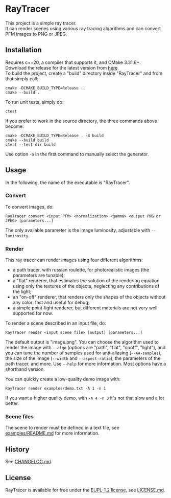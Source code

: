 # RayTracer
This project is a simple ray tracer.\
It can render scenes using various ray tracing algorithms and can convert PFM images to PNG or JPEG.

## Installation
Requires c++20, a compiler that supports it, and CMake 3.31.6+.\
Download the release for the latest version from [here](https://github.com/Enrico-Carissimi/RayTracer/releases).\
To build the project, create a "build" directory inside "RayTracer" and from that simply call:
```
cmake -DCMAKE_BUILD_TYPE=Release ..
cmake --build .
```
To run unit tests, simply do:
```
ctest
```
If you prefer to work in the source directory, the three commands above become:
```
cmake -DCMAKE_BUILD_TYPE=Release . -B build
cmake --build build
ctest --test-dir build
```

Use option `-G` in the first command to manually select the generator.

## Usage
In the following, the name of the executable is "RayTracer".

### Convert
To convert images, do:
```
RayTracer convert <input PFM> <normalization> <gamma> <output PNG or JPEG> [parameters...]
```
The only available parameter is the image luminosity, adjustable with `--luminosity`.

### Render
This ray tracer can render images using four different algorithms:
- a path tracer, with russian roulette, for photorealistic images (the parameters are tunable);
- a "flat" renderer, that estimates the solution of the rendering equation using only the textures of the objects, neglecting any contributions of the light;
- an "on-off" renderer, that renders only the shapes of the objects without any color: fast and useful for debug;
- a simple point-light renderer, but different materials are not very well supported for now.

To render a scene described in an input file, do:
```
RayTracer render <input scene file> [output] [parameters...]
```
The default output is "image.png". You can choose the algorithm used to render the image with `--algo` (options are "path", "flat", "onoff", "light"), and you can tune the number of samples used for anti-aliasing (`--AA-samples`), the size of the image (`--width` and `--aspect-ratio`), the parameters of the path tracer, and more. Use `--help` for more information. Most options have a shorthand version.

You can quickly create a low-quality demo image with:
```
RayTracer render examples/demo.txt -A 1 -n 1 
```
If you want a higher quality demo, with `-A 4 -n 3` it's not that slow and a lot better.

### Scene files
The scene to render must be defined in a text file, see [examples/README.md](https://github.com/Enrico-Carissimi/RayTracer/blob/main/examples/README.md) for more information.

## History
See [CHANGELOG.md](https://github.com/Enrico-Carissimi/RayTracer/blob/main/CHANGELOG.md).

## License
RayTracer is available for free under the [EUPL-1.2 license](https://eupl.eu/), see [LICENSE.md](https://github.com/Enrico-Carissimi/RayTracer/blob/main/LICENSE.md).

